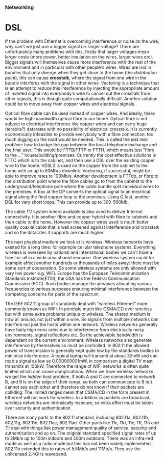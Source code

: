 ### Networking

# DSL

If the problem with Ethernet is overcoming interference or noise on the wire,
why can't we just use a bigger signal i.e. larger voltage? There are
unfortunately many problems with this, firstly that larger voltages mean larger
costs (more power, better insulation on the wires, larger wires etc). Bigger
signals will themselves cause more interference with the rest of the environment
and in particular with other people's wires. Wires are laid in bundles that only
diverge when they get close to the home (the *distribution point*), this can
cause **crosstalk**, where the signal from one wire in the bundle interferes with
the signal in other wires. *Vectoring* is a technique that is an attempt to
reduce this interference by injecting the appropriate amount of inverted signal
into everybody's wire to cancel out the crosstalk from other signals, this is
though quite computationally difficult. Another solution could be to move away
from copper wires and electrical signals.

Optical fibre cable can be used instead of copper wires. And ideally, there
would be high-bandwidth optical fibre to our home. Optical fibre is not subject
to electrical interference like copper wires and can carry huge (terabits?)
datarates with no possibility of electrical crosstalk. It is currently
economically infeasible to provide everybody with a fibre connection: too much
digging up the road would be needed. This is called the *last mile problem*: how
to bridge the gap between the local telephone exchange and the final user.  This
would be FTTB/FTTP or FTTH, which means just "fibre to the ..."
house/building/premises. Currently the cost effective solutions is FTTC which is
to the cabinet, and then use a DSL over the existing copper wire to the home.
VDSL2 is used on the copper from the cabinet to the home with an up to 80Mb/s
downlink. Vectoring, if successful, might be able to improve rates to 100Mb/s.
Another development is FTTdp, or fibre to the distribution point where the fibre
cables go to from the cabinet to the underground/telephone pole where the cable
bundle split individual wires to the premises. A box at the DP converts the
optical signal to an electrical signal along the final copper loop to the
premises. Using G.fast, another DSL for very short loops. This can provide up
to 300-500Mb.

The cable TV system where available is also used to deliver Internet
connectivity. It is another fibre and copper hybrid with fibre to cabinets and
then cable to the home. However the copper wires used is much better quality
coaxial cable that is well screened against interference and crosstalk and so
the datarates it supports are much higher. 

The next physical medium we look at is wireless. Wireless networks have existed
for a long time: for example cellular telephone systems. Everything wireless
is overseen by national and international bodies we can't have a free-for-all in
a wide area shared resource. One wireless system could for example affect
another hundreds or thousands of miles away: there must be some sort of
cooperation. So some wireless systems are only allowed with very low power e.g.
WiFi. Europe has the European Telecommunication Standards Institute(ETSI), the
USA has the Federal Communication Commission (FCC). Such bodies manage the
airwaves allocating various frequencies to various purposes ensuring minimal
interference between the competing concerns for parts of the spectrum. 

The IEEE 802.11 group of standards deal with "wireless Ethernet" more commonly
known as WiFi. In principle much like CSMA/CD over wireless but with some extra
problems unique to wireless. The shared medium is now all around, not just
within a wire.  So signals from multiple networks can interfere not just the
hosts within one network. Wireless networks generally have fairly high error
rates due to interference from electrically noisy environments, signal
reflections etc. So the achievable bandwidth is dependent on the current
environment. Wireless networks also generate interference by themselves so must
be controlled. In 802.11 the allowed power of transmission is generally kept
quite low by the standards bodies to minimise interference. A typical laptop
will transmit at about 32mW and can read a signal as low as 0.000000001mW, in
comparison a digital TV mast transmits at 100kW. Therefore the range of WiFi
networks is often quite limited which can cause complications. When we have
wireless networks we get the *hidden host* problem. If both A and C are
connected to network B, and B is on the edge of their range, so both can
communicate to B but cannot see each other and therefore do not know if their
packets are colliding. The limited ranges mean that CSMA/CD in the form present
in Ethernet will not work for wireless. In addition as packets are broadcast,
wireless networks are intrinsically insecure, so extra effort must be taken over
security and authentication.

There are many parts to the 802.11 standard, including 802.11a, 802.11b, 802.11g,
802.11n, 802.11ac, 802.11ad. Other parts like 11c, 11d, 11e, 11f, 11h and 11i
deal with things liek power management quality of service, security and
authentication and so on. The original standard specified signal rates of up to
2Mb/s up to 100m indoors and 300m outdoors. There was an infra-red mode as well
as a radio mode but this has not been widely implemented. 802.11b extended this
to rates of 5.5Mb/s and 11Mb/s. They use the unlicensed 2.4GHz waveband.
